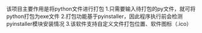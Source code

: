 该项目主要作用是将python文件进行打包
1.只需要输入待打包的py文件，就可将python打包为exe文件
2.打包功能基于pyinstaller，因此程序执行前会检测pyinstaller模块安装情况
3.该软件支持自定义文件打包位置、软件图标（.ico）